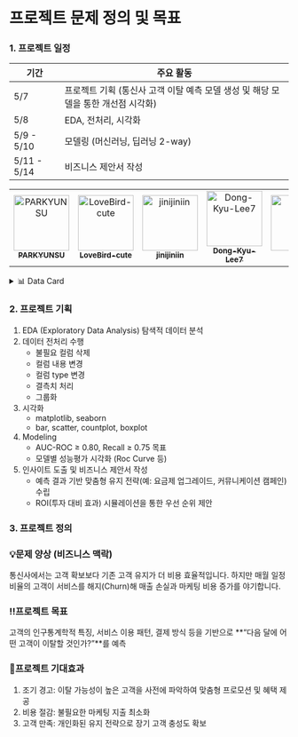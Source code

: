 # 프로젝트 문제 정의 및 목표

### 1. 프로젝트 일정
| 기간          | 주요 활동                                                                                   |
|--------------|---------------------------------------------------------------------------------------------|
| 5/7     | 프로젝트 기획 (통신사 고객 이탈 예측 모델 생성 및 해당 모델을 통한 개선점 시각화)            |
| 5/8    | EDA, 전처리, 시각화                                                                         |
| 5/9 - 5/10    | 모델링 (머신러닝, 딥러닝 2-way)                                                             |
| 5/11 - 5/14   | 비즈니스 제안서 작성                                                              |

<table>
  <tbody>
    <tr>
      <td align="center">
        <a href="https://github.com/PARKYUNSU">
          <img src="https://avatars.githubusercontent.com/PARKYUNSU?size=100" width="100px;" alt="PARKYUNSU"/>
          <br /><sub><b>PARKYUNSU</b></sub>
        </a>
      </td>
      <td align="center">
        <a href="https://github.com/LoveBird-cute">
          <img src="https://avatars.githubusercontent.com/LoveBird-cute?size=100" width="100px;" alt="LoveBird-cute"/>
          <br /><sub><b>LoveBird-cute</b></sub>
        </a>
      </td>
      <td align="center">
        <a href="https://github.com/jinijiniin">
          <img src="https://avatars.githubusercontent.com/jinijiniin?size=100" width="100px;" alt="jinijiniin"/>
          <br /><sub><b>jinijiniin</b></sub>
        </a>
      </td>
      <td align="center">
        <a href="https://github.com/Dong-Kyu-Lee7">
          <img src="https://avatars.githubusercontent.com/Dong-Kyu-Lee7?size=100" width="100px;" alt="Dong-Kyu-Lee7"/>
          <br /><sub><b>Dong-Kyu-Lee7</b></sub>
        </a>
      </td>
      <td align="center">
        <a href="https://github.com/bluol">
          <img src="https://avatars.githubusercontent.com/bluol?size=100" width="100px;" alt="bluol"/>
          <br /><sub><b>bluol</b></sub>
        </a>
      </td>
    </tr>
  </tbody>
</table>



<details>
<summary>📊 Data Card</summary>

| **Attribute**   | **Details**                                |
| --------------- | ------------------------------------------ |
| **Dataset Name**| Telco Customer Churn                       |
| **Source**      | Kaggle                                     |
| **Instances**   | 7,043 customers                            |
| **Features**    | 21 columns (20 features + 1 target)        |
| **Target**      | Churn (Yes/No)                             |

### Feature Description

| Feature             | Type     | Description                                            |
| ------------------- | -------- | ------------------------------------------------------ |
| customerID          | String   | 고객 식별자                                            |
| gender              | String   | 성별 (Male/Female)                                     |
| SeniorCitizen       | Integer  | 시니어 여부 (0: No, 1: Yes)                            |
| Partner             | String   | 배우자 여부 (Yes/No)                                   |
| Dependents          | String   | 부양가족 여부 (Yes/No)                                 |
| tenure              | Integer  | 서비스 이용 개월 수                                     |
| PhoneService        | String   | 전화 서비스 가입 여부 (Yes/No)                         |
| MultipleLines       | String   | 부가 전화선 여부 (Yes/No/No phone service)             |
| InternetService     | String   | 인터넷 서비스 유형 (DSL/Fiber optic/No)                |
| OnlineSecurity      | String   | 온라인 보안 서비스 가입 여부 (Yes/No/No internet service) |
| OnlineBackup        | String   | 온라인 백업 서비스 가입 여부 (Yes/No/No internet service) |
| DeviceProtection    | String   | 디바이스 보호 서비스 가입 여부 (Yes/No/No internet service) |
| TechSupport         | String   | 기술 지원 서비스 가입 여부 (Yes/No/No internet service) |
| StreamingTV         | String   | TV 스트리밍 서비스 가입 여부 (Yes/No/No internet service) |
| StreamingMovies     | String   | 영화 스트리밍 서비스 가입 여부 (Yes/No/No internet service) |
| Contract            | String   | 계약 유형 (Month-to-month/One year/Two year)           |
| PaperlessBilling    | String   | 종이 청구서 여부 (Yes/No)                              |
| PaymentMethod       | String   | 결제 방식 (Electronic check/Mailed check/Bank transfer (automatic)/Credit card (automatic)) |
| MonthlyCharges      | Float    | 월별 요금                                              |
| TotalCharges        | Float    | 총 요금                                                |
| **Churn**           | String   | 이탈 여부 (Yes/No)                                     |

</details>


### 2. 프로젝트 기획

1. EDA (Exploratory Data Analysis) 탐색적 데이터 분석
2. 데이터 전처리 수행
    - 불필요 컬럼 삭제
    - 컬럼 내용 변경
    - 컬럼 type 변경
    - 결측치 처리
    - 그룹화
3. 시각화
    - matplotlib, seaborn
    - bar, scatter, countplot, boxplot
4. Modeling
    - AUC-ROC ≥ 0.80, Recall ≥ 0.75 목표
    - 모델별 성능평가 시각화 (Roc Curve 등)
5. 인사이트 도출 및 비즈니스 제안서 작성
    - 예측 결과 기반 맞춤형 유지 전략(예: 요금제 업그레이드, 커뮤니케이션 캠페인) 수립
    - ROI(투자 대비 효과) 시뮬레이션을 통한 우선 순위 제안

### 3. 프로젝트 정의

### **💡문제 양상 (비즈니스 맥락)**
통신사에서는 고객 확보보다 기존 고객 유지가 더 비용 효율적입니다. 하지만 매월 일정 비율의 고객이 서비스를 해지(Churn)해 매출 손실과 마케팅 비용 증가를 야기합니다.


### **‼️프로젝트 목표**
고객의 인구통계학적 특징, 서비스 이용 패턴, 결제 방식 등을 기반으로 **“다음 달에 어떤 고객이 이탈할 것인가?”**를 예측

### **💼프로젝트 기대효과**
1. 조기 경고: 이탈 가능성이 높은 고객을 사전에 파악하여 맞춤형 프로모션 및 혜택 제공
2. 비용 절감: 불필요한 마케팅 지출 최소화
3. 고객 만족: 개인화된 유지 전략으로 장기 고객 충성도 확보
